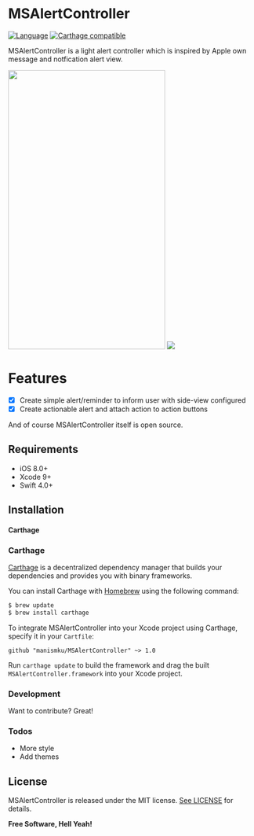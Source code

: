 # MSAlertController
[![Language](https://img.shields.io/badge/Swift-4-orange.svg)]()
[![Carthage compatible](https://img.shields.io/badge/Carthage-compatible-4BC51D.svg?style=flat)](https://github.com/Carthage/Carthage)


MSAlertController is a light alert controller which is inspired by Apple own message and notfication alert view.

<img src="https://user-images.githubusercontent.com/757725/38765448-45346482-3fdf-11e8-8166-809cec40dfd3.gif" width="320" height="568"> <img src="https://user-images.githubusercontent.com/757725/38771061-d990ef74-4039-11e8-806f-6c22bdc2b35d.gif" >

# Features
  - [x] Create simple alert/reminder to inform user with side-view configured
  - [x] Create actionable alert and attach action to action buttons

And of course MSAlertController itself is open source.

## Requirements

- iOS 8.0+
- Xcode 9+
- Swift 4.0+

## Installation
#### Carthage
### Carthage

[Carthage](https://github.com/Carthage/Carthage) is a decentralized dependency manager that builds your dependencies and provides you with binary frameworks.

You can install Carthage with [Homebrew](http://brew.sh/) using the following command:

```bash
$ brew update
$ brew install carthage
```

To integrate MSAlertController into your Xcode project using Carthage, specify it in your `Cartfile`:

```ogdl
github "manismku/MSAlertController" ~> 1.0
```

Run `carthage update` to build the framework and drag the built `MSAlertController.framework` into your Xcode project.
### Development

Want to contribute? Great!

### Todos

 - More style
 - Add themes

## License

MSAlertController is released under the MIT license. [See LICENSE]() for details.

**Free Software, Hell Yeah!**

